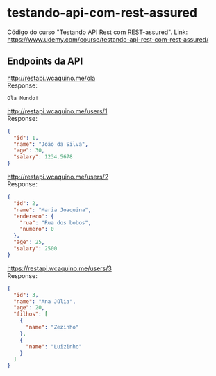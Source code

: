 # testando-api-com-rest-assured
Código do curso "Testando API Rest com REST-assured". Link: https://www.udemy.com/course/testando-api-rest-com-rest-assured/  

## Endpoints da API

http://restapi.wcaquino.me/ola  
Response:  
```
Ola Mundo!
```
http://restapi.wcaquino.me/users/1  
Response:  
```JSON
{
  "id": 1,
  "name": "João da Silva",
  "age": 30,
  "salary": 1234.5678
}
```

http://restapi.wcaquino.me/users/2  
Response:
```JSON
{
  "id": 2,
  "name": "Maria Joaquina",
  "endereco": {
    "rua": "Rua dos bobos",
    "numero": 0
  },
  "age": 25,
  "salary": 2500
}
```

https://restapi.wcaquino.me/users/3  
Response:  
```JSON
{
  "id": 3,
  "name": "Ana Júlia",
  "age": 20,
  "filhos": [
    {
      "name": "Zezinho"
    },
    {
      "name": "Luizinho"
    }
  ]
}
```
